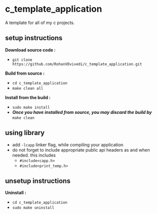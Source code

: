 # c_template_application
A template for all of my c projects.

## setup instructions

**Download source code :**
 * `git clone https://github.com/RohanVDvivedi/c_template_application.git`

**Build from source :**
 * `cd c_template_application`
 * `make clean all`

**Install from the build :**
 * `sudo make install`
 * ***Once you have installed from source, you may discard the build by*** `make clean`

## using library
 * add `-lcapp` linker flag, while compiling your application
 * do not forget to include appropriate public api headers as and when needed. this includes
   * `#include<capp.h>`
   * `#include<print_temp.h>`

## unsetup instructions

**Uninstall :**
 * `cd c_template_application`
 * `sudo make uninstall`
